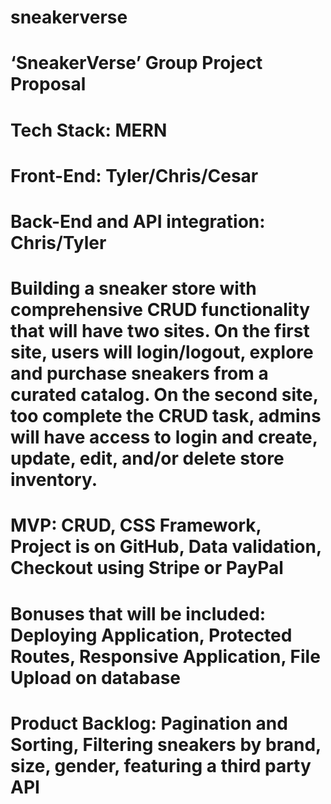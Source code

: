 # sneakerverse

# ‘SneakerVerse’ Group Project Proposal

# Tech Stack: MERN

# Front-End: Tyler/Chris/Cesar

# Back-End and API integration: Chris/Tyler

# Building a sneaker store with comprehensive CRUD functionality that will have two sites. On the first site, users will login/logout, explore and purchase sneakers from a curated catalog. On the second site, too complete the CRUD task, admins will have access to login and create, update, edit, and/or delete store inventory.

# MVP: CRUD, CSS Framework, Project is on GitHub, Data validation, Checkout using Stripe or PayPal

# Bonuses that will be included: Deploying Application, Protected Routes, Responsive Application, File Upload on database

# Product Backlog: Pagination and Sorting, Filtering sneakers by brand, size, gender, featuring a third party API
